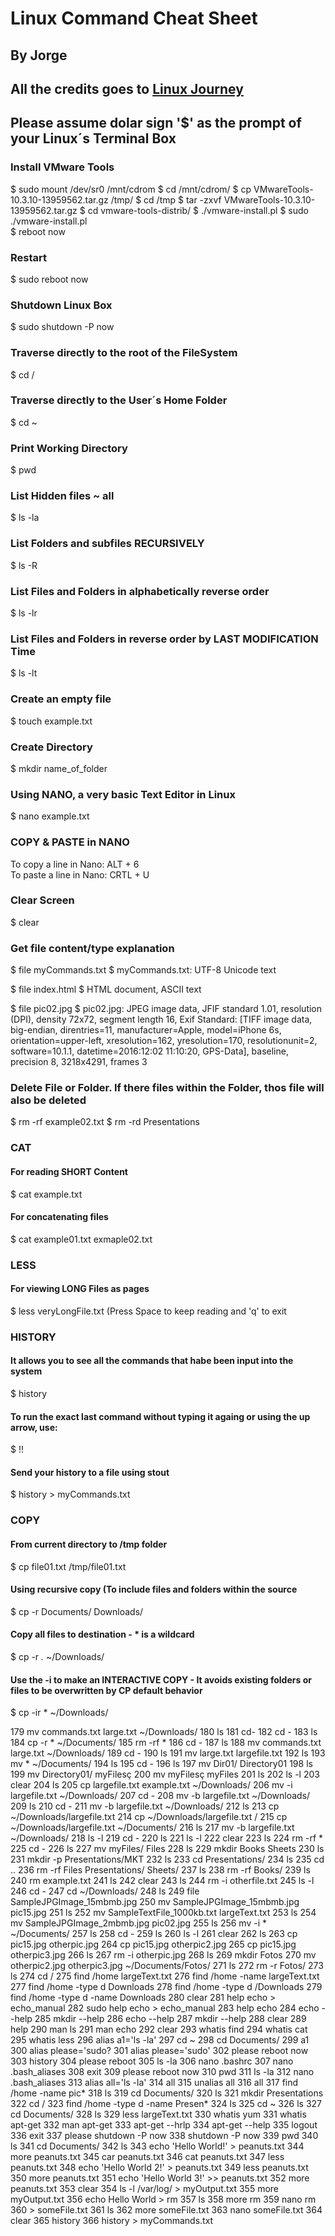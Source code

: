 # Linux Command Cheat Sheet
## By Jorge
## All the credits goes to [Linux Journey](https://linuxjourney.com/)

## Please assume dolar sign '$' as the prompt of your Linux´s Terminal Box

### Install VMware Tools
$ sudo mount /dev/sr0 /mnt/cdrom
$ cd /mnt/cdrom/
$ cp VMwareTools-10.3.10-13959562.tar.gz /tmp/
$ cd /tmp
$ tar -zxvf VMwareTools-10.3.10-13959562.tar.gz
$ cd vmware-tools-distrib/
$ ./vmware-install.pl
$ sudo ./vmware-install.pl  
$ reboot now

### Restart
$ sudo reboot now

### Shutdown Linux Box
$ sudo shutdown -P now

### Traverse directly to the root of the FileSystem
$ cd /

### Traverse directly to the User´s Home Folder
$ cd ~

### Print Working Directory
$ pwd

### List Hidden files ~ all
$ ls -la

### List Folders and subfiles RECURSIVELY
$ ls -R

### List Files and Folders in alphabetically reverse order
$ ls -lr

### List Files and Folders in reverse order by LAST MODIFICATION Time
$ ls -lt

### Create an empty file
$ touch example.txt

### Create Directory
$ mkdir name_of_folder

### Using NANO, a very basic Text Editor in Linux
$ nano example.txt

### COPY & PASTE in NANO
To copy a line in Nano: ALT + 6  
To paste a line in Nano: CRTL + U

### Clear Screen
$ clear

### Get file content/type explanation
$ file myCommands.txt 
$ myCommands.txt: UTF-8 Unicode text

$ file index.html
$ HTML document, ASCII text

$ file pic02.jpg
$ pic02.jpg: JPEG image data, JFIF standard 1.01, resolution (DPI), density 72x72, segment length 16, Exif Standard: [TIFF image data, big-endian, direntries=11, manufacturer=Apple, model=iPhone 6s, orientation=upper-left, xresolution=162, yresolution=170, resolutionunit=2, software=10.1.1, datetime=2016:12:02 11:10:20, GPS-Data], baseline, precision 8, 3218x4291, frames 3

### Delete File or Folder. If there files within the Folder, thos file will also be deleted
$ rm -rf example02.txt 
$ rm -rd Presentations

### CAT
#### For reading SHORT Content
$ cat example.txt

#### For concatenating files
$ cat example01.txt exmaple02.txt

### LESS
#### For viewing LONG Files as pages
$ less veryLongFile.txt
(Press Space to keep reading and 'q' to exit

### HISTORY
#### It allows you to see all the commands that habe been input into the system
$ history
#### To run the exact last command without typing it againg or using the up arrow, use:
$ !!
#### Send your history to a file using stout
$ history > myCommands.txt

### COPY
#### From current directory to /tmp folder
$ cp file01.txt /tmp/file01.txt
#### Using recursive copy (To include files and folders within the source
$ cp -r Documents/ Downloads/
#### Copy all files to destination - * is a wildcard
$ cp -r *.* ~/Downloads/
#### Use the -i to make an INTERACTIVE COPY - It avoids existing folders or files to be overwritten by CP default behavior
$ cp -ir * ~/Downloads/

  179  mv commands.txt large.txt ~/Downloads/
  180  ls
  181  cd-
  182  cd -
  183  ls
  184  cp -r * ~/Documents/
  185  rm -rf *
  186  cd -
  187  ls
  188  mv commands.txt large.txt ~/Downloads/
  189  cd -
  190  ls
  191  mv large.txt largefile.txt
  192  ls
  193  mv * ~/Documents/
  194  ls
  195  cd -
  196  ls
  197  mv Dir01/ Directory01
  198  ls
  199  mv Directory01/ myFilesç
  200  mv myFilesç myFiles
  201  ls
  202  ls -l
  203  clear
  204  ls
  205  cp largefile.txt example.txt ~/Downloads/
  206  mv -i largefile.txt ~/Downloads/
  207  cd -
  208  mv -b largefile.txt ~/Downloads/
  209  ls
  210  cd -
  211  mv -b largefile.txt ~/Downloads/
  212  ls
  213  cp ~/Downloads/largefile.txt 
  214  cp ~/Downloads/largefile.txt /
  215  cp ~/Downloads/largefile.txt ~/Documents/
  216  ls
  217  mv -b largefile.txt ~/Downloads/
  218  ls -l
  219  cd -
  220  ls
  221  ls -l
  222  clear
  223  ls
  224  rm -rf *
  225  cd -
  226  ls
  227  mv myFiles/ Files
  228  ls
  229  mkdir Books Sheets
  230  ls
  231  mkdir -p Presentations/MKT
  232  ls
  233  cd Presentations/
  234  ls
  235  cd ..
  236  rm -rf Files Presentations/ Sheets/
  237  ls
  238  rm -rf Books/
  239  ls
  240  rm example.txt 
  241  ls
  242  clear
  243  ls
  244  rm -i otherfile.txt 
  245  ls -l
  246  cd -
  247  cd ~/Downloads/
  248  ls
  249  file SampleJPGImage_15mbmb.jpg 
  250  mv SampleJPGImage_15mbmb.jpg pic15.jpg
  251  ls
  252  mv SampleTextFile_1000kb.txt largeText.txt
  253  ls
  254  mv SampleJPGImage_2mbmb.jpg pic02.jpg
  255  ls
  256  mv -i * ~/Documents/
  257  ls
  258  cd -
  259  ls
  260  ls -l
  261  clear
  262  ls
  263  cp pic15.jpg otherpic.jpg
  264  cp pic15.jpg otherpic2.jpg
  265  cp pic15.jpg otherpic3.jpg
  266  ls
  267  rm -i otherpic.jpg 
  268  ls
  269  mkdir Fotos
  270  mv otherpic2.jpg otherpic3.jpg ~/Documents/Fotos/
  271  ls
  272  rm -r Fotos/
  273  ls
  274  cd /
  275  find /home largeText.txt
  276  find /home -name largeText.txt
  277  find /home -type d Downloads
  278  find /home -type d /Downloads
  279  find /home -type d -name Downloads
  280  clear
  281  help echo > echo_manual
  282  sudo help echo > echo_manual
  283  help echo
  284  echo --help
  285  mkdir --help
  286  echo --help
  287  mkdir --help
  288  clear
  289  help
  290  man ls
  291  man echo
  292  clear
  293  whatis find
  294  whatis cat
  295  whatis less
  296  alias a1='ls -la'
  297  cd ~
  298  cd Documents/
  299  a1
  300  alias please='sudo?
  301  alias please='sudo'
  302  please reboot now
  303  history
  304  please reboot
  305  ls -la
  306  nano .bashrc 
  307  nano .bash_aliases
  308  exit
  309  please reboot now
  310  pwd
  311  ls -la
  312  nano .bash_aliases 
  313  alias all='ls -la'
  314  all
  315  unalias all
  316  all
  317  find /home -name pic*
  318  ls
  319  cd Documents/
  320  ls
  321  mkdir Presentations
  322  cd /
  323  find /home -type d -name Presen*
  324  ls
  325  cd ~
  326  ls
  327  cd Documents/
  328  ls
  329  less largeText.txt 
  330  whatis yum
  331  whatis apt-get
  332  man apt-get
  333  apt-get --hrlp
  334  apt-get --help
  335  logout
  336  exit
  337  please shutdown -P now
  338  shutdown -P now
  339  pwd
  340  ls
  341  cd Documents/
  342  ls
  343  echo 'Hello World!' > peanuts.txt
  344  more peanuts.txt 
  345  car peanuts.txt 
  346  cat peanuts.txt 
  347  less peanuts.txt 
  348  echo 'Hello World 2!' > peanuts.txt
  349  less peanuts.txt 
  350  more peanuts.txt 
  351  echo 'Hello World 3!' >> peanuts.txt
  352  more peanuts.txt 
  353  clear
  354  ls -l /var/log/ > myOutput.txt
  355  more myOutput.txt 
  356  echo Hello World > rm
  357  ls
  358  more rm
  359  nano rm
  360  > someFile.txt
  361  ls
  362  more someFile.txt 
  363  nano someFile.txt 
  364  clear
  365  history
  366  history > myCommands.txt
